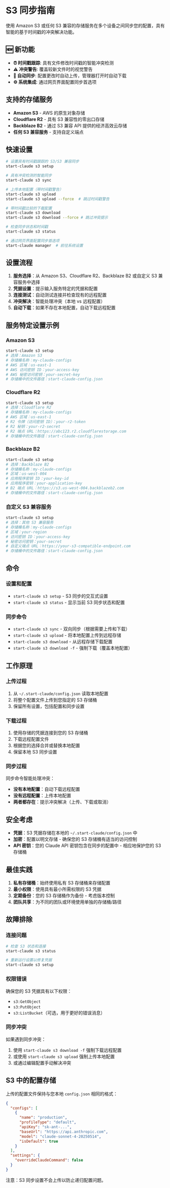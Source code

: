 # S3 同步指南

使用 Amazon S3 或任何 S3 兼容的存储服务在多个设备之间同步您的配置，具有智能的基于时间戳的冲突解决功能。

## 🆕 新功能

- **⏰ 时间戳跟踪**: 具有文件修改时间戳的智能冲突检测
- **⚠️ 冲突警告**: 覆盖较新文件时的视觉警告
- **🔄 自动同步**: 配置更改时自动上传，管理器打开时自动下载
- **⚙️ 系统集成**: 通过网页界面配置同步首选项

## 支持的存储服务

- **Amazon S3** - AWS 的原生对象存储
- **Cloudflare R2** - 具有 S3 兼容性的零出口存储
- **Backblaze B2** - 通过 S3 兼容 API 提供的经济高效云存储
- **任何 S3 兼容服务** - 支持自定义端点

## 快速设置

```bash
# 设置具有时间戳跟踪的 S3/S3 兼容同步
start-claude s3 setup

# 具有冲突检测的智能同步
start-claude s3 sync

# 上传本地配置（带时间戳警告）
start-claude s3 upload
start-claude s3 upload --force  # 跳过时间戳警告

# 带时间戳比较的下载配置
start-claude s3 download
start-claude s3 download --force # 跳过冲突提示

# 检查同步状态和时间戳
start-claude s3 status

# 通过网页界面配置同步首选项
start-claude manager  # 前往系统设置
```

## 设置流程

1. **服务选择**：从 Amazon S3、Cloudflare R2、Backblaze B2 或自定义 S3 兼容服务中选择
2. **凭据设置**：提示输入服务特定的凭据和配置
3. **连接测试**：自动测试连接并检查现有的远程配置
4. **冲突解决**：智能处理冲突（本地 vs 远程配置）
5. **自动下载**：如果不存在本地配置，自动下载远程配置

## 服务特定设置示例

### Amazon S3

```bash
start-claude s3 setup
# 选择：Amazon S3
# 存储桶名称：my-claude-configs
# AWS 区域：us-east-1
# AWS 访问密钥 ID：your-access-key
# AWS 秘密访问密钥：your-secret-key
# 存储桶中的文件路径：start-claude-config.json
```

### Cloudflare R2

```bash
start-claude s3 setup
# 选择：Cloudflare R2
# 存储桶名称：my-claude-configs
# AWS 区域：us-east-1
# R2 令牌（访问密钥 ID）：your-r2-token
# R2 秘钥：your-r2-secret
# R2 端点 URL：https://abc123.r2.cloudflarestorage.com
# 存储桶中的文件路径：start-claude-config.json
```

### Backblaze B2

```bash
start-claude s3 setup
# 选择：Backblaze B2
# 存储桶名称：my-claude-configs
# 区域：us-west-004
# 应用程序密钥 ID：your-key-id
# 应用程序密钥：your-application-key
# B2 端点 URL：https://s3.us-west-004.backblazeb2.com
# 存储桶中的文件路径：start-claude-config.json
```

### 自定义 S3 兼容服务

```bash
start-claude s3 setup
# 选择：其他 S3 兼容服务
# 存储桶名称：my-claude-configs
# 区域：your-region
# 访问密钥 ID：your-access-key
# 秘密访问密钥：your-secret
# 自定义端点 URL：https://your-s3-compatible-endpoint.com
# 存储桶中的文件路径：start-claude-config.json
```

## 命令

### 设置和配置

- `start-claude s3 setup` - S3 同步的交互式设置
- `start-claude s3 status` - 显示当前 S3 同步状态和配置

### 同步命令

- `start-claude s3 sync` - 双向同步（根据需要上传和下载）
- `start-claude s3 upload` - 将本地配置上传到远程存储
- `start-claude s3 download` - 从远程存储下载配置
- `start-claude s3 download -f` - 强制下载（覆盖本地配置）

## 工作原理

### 上传过程

1. 从 `~/.start-claude/config.json` 读取本地配置
2. 将整个配置文件上传到您指定的 S3 存储桶
3. 保留所有设置，包括配置和同步设置

### 下载过程

1. 使用存储的凭据连接到您的 S3 存储桶
2. 下载远程配置文件
3. 根据您的选择合并或替换本地配置
4. 保留本地 S3 同步设置

### 同步过程

同步命令智能处理冲突：

- **没有本地配置**：自动下载远程配置
- **没有远程配置**：上传本地配置
- **两者都存在**：提示冲突解决（上传、下载或取消）

## 安全考虑

- **凭据**：S3 凭据存储在本地的 `~/.start-claude/config.json` 中
- **加密**：配置以明文存储 - 确保您的 S3 存储桶有适当的访问控制
- **API 密钥**：您的 Claude API 密钥包含在同步的配置中 - 相应地保护您的 S3 存储桶

## 最佳实践

1. **私有存储桶**：始终使用私有 S3 存储桶来存储配置
2. **最小权限**：使用具有最小所需权限的 S3 凭据
3. **定期备份**：您的 S3 存储桶作为备份 - 考虑版本控制
4. **团队共享**：为不同的团队或环境使用单独的存储桶/路径

## 故障排除

### 连接问题

```bash
# 检查 S3 状态和连接
start-claude s3 status

# 重新运行设置以修复凭据
start-claude s3 setup
```

### 权限错误

确保您的 S3 凭据具有以下权限：

- `s3:GetObject`
- `s3:PutObject`
- `s3:ListBucket`（可选，用于更好的错误消息）

### 同步冲突

如果遇到同步冲突：

1. 使用 `start-claude s3 download -f` 强制下载远程配置
2. 或使用 `start-claude s3 upload` 强制上传本地配置
3. 或通过编辑配置手动解决冲突

## S3 中的配置存储

上传的配置文件保持与您本地 `config.json` 相同的格式：

```json
{
  "configs": [
    {
      "name": "production",
      "profileType": "default",
      "apiKey": "sk-ant-...",
      "baseUrl": "https://api.anthropic.com",
      "model": "claude-sonnet-4-20250514",
      "isDefault": true
    }
  ],
  "settings": {
    "overrideClaudeCommand": false
  }
}
```

注意：S3 同步设置不会上传以防止递归配置问题。
